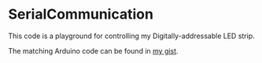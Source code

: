 SerialCommunication
===================

This code is a playground for controlling my Digitally-addressable LED strip.

The matching Arduino code can be found in [my gist](https://gist.github.com/jugglingnutcase/4751213).
